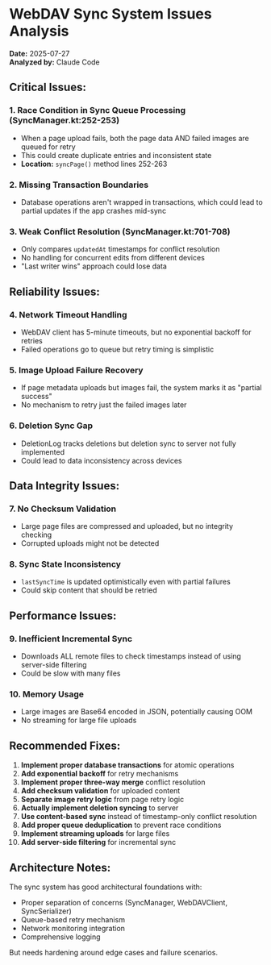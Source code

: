 # WebDAV Sync System Issues Analysis

**Date:** 2025-07-27  
**Analyzed by:** Claude Code  

## **Critical Issues:**

### 1. **Race Condition in Sync Queue Processing** (SyncManager.kt:252-253)
- When a page upload fails, both the page data AND failed images are queued for retry
- This could create duplicate entries and inconsistent state
- **Location:** `syncPage()` method lines 252-263

### 2. **Missing Transaction Boundaries**
- Database operations aren't wrapped in transactions, which could lead to partial updates if the app crashes mid-sync

### 3. **Weak Conflict Resolution** (SyncManager.kt:701-708)
- Only compares `updatedAt` timestamps for conflict resolution
- No handling for concurrent edits from different devices
- "Last writer wins" approach could lose data

## **Reliability Issues:**

### 4. **Network Timeout Handling**
- WebDAV client has 5-minute timeouts, but no exponential backoff for retries
- Failed operations go to queue but retry timing is simplistic

### 5. **Image Upload Failure Recovery**
- If page metadata uploads but images fail, the system marks it as "partial success"
- No mechanism to retry just the failed images later

### 6. **Deletion Sync Gap**
- DeletionLog tracks deletions but deletion sync to server not fully implemented
- Could lead to data inconsistency across devices

## **Data Integrity Issues:**

### 7. **No Checksum Validation**
- Large page files are compressed and uploaded, but no integrity checking
- Corrupted uploads might not be detected

### 8. **Sync State Inconsistency**
- `lastSyncTime` is updated optimistically even with partial failures
- Could skip content that should be retried

## **Performance Issues:**

### 9. **Inefficient Incremental Sync**
- Downloads ALL remote files to check timestamps instead of using server-side filtering
- Could be slow with many files

### 10. **Memory Usage**
- Large images are Base64 encoded in JSON, potentially causing OOM
- No streaming for large file uploads

## **Recommended Fixes:**

1. **Implement proper database transactions** for atomic operations
2. **Add exponential backoff** for retry mechanisms  
3. **Implement proper three-way merge** conflict resolution
4. **Add checksum validation** for uploaded content
5. **Separate image retry logic** from page retry logic
6. **Actually implement deletion syncing** to server
7. **Use content-based sync** instead of timestamp-only conflict resolution
8. **Add proper queue deduplication** to prevent race conditions
9. **Implement streaming uploads** for large files
10. **Add server-side filtering** for incremental sync

## **Architecture Notes:**

The sync system has good architectural foundations with:
- Proper separation of concerns (SyncManager, WebDAVClient, SyncSerializer)
- Queue-based retry mechanism
- Network monitoring integration
- Comprehensive logging

But needs hardening around edge cases and failure scenarios.